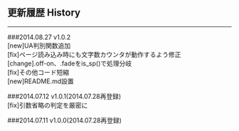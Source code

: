 ## 更新履歴 History
------------

###2014.08.27 v1.0.2  
[new]UA判別関数追加  
[fix]ページ読み込み時にも文字数カウンタが動作するよう修正  
[change].off-on、.fadeをis_sp()で処理分岐  
[fix]その他コード短縮  
[new]README.md設置  

###2014.07.12 v1.0.1(2014.07.28再登録)  
[fix]引数省略の判定を厳密に  

###2014.07.11 v1.0.0(2014.07.28再登録)
